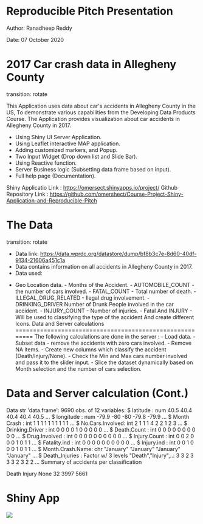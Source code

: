 # Reproducible Pitch Presentation
Author: Ranadheep Reddy

Date: 07 October 2020

# 2017 Car crash data in Allegheny County
transition: rotate

This Application uses data about car's accidents in Allegheny County in the US, To demonstrate various capabilities from the Developing Data Products Course. The Application provides visualization about car accidents in Allegheny County in 2017.

* Using Shiny UI Server Application.
* Using Leaflet interactive MAP application.
* Adding customized markers, and Popup.
* Two Input Widget (Drop down list and Slide Bar).
* Using Reactive function.
* Server Business logic (Subsetting data frame based on input).
* Full help page (Documentation).

Shiny Applicatio Link : https://omersect.shinyapps.io/project/ Github Repository Link : https://github.com/omershect/Course-Project-Shiny-Application-and-Reproducible-Pitch

# The Data
transition: rotate

* Data link: https://data.wprdc.org/datastore/dump/bf8b3c7e-8d60-40df-9134-21606a451c1a
* Data contains information on all accidents in Allegheny County in 2017.
* Data used:
- Geo Location data. - Months of the Accident. - AUTOMOBILE_COUNT - the number of cars involved. - FATAL_COUNT - Total number of death. - ILLEGAL_DRUG_RELATED - Ilegal drug involvement. - DRINKING_DRIVER Number of Drunk People involved in the car accident. - INJURY_COUNT - Number of injuries. - Fatal And INJURY - Will be used to classifying the type of the accident And create different Icons. Data and Server calculations ======================================================== The following calculations are done in the server : - Load data. - Subset data - remove the accidents with zero cars involved. - Remove NA items. - Create new columns which classify the accident (Death/Injury/None). - Check the Min and Max cars number involved and pass it to the slider input. - Slice the dataset dynamically based on Month selection and the number of cars selection.
# Data and Server calculation (Cont.)
Data str
'data.frame':	9690 obs. of  12 variables:
 $ latitude        : num  40.5 40.4 40.4 40.4 40.5 ...
 $ longitude       : num  -79.9 -80 -80 -79.8 -79.9 ...
 $ Month Crash     : int  1 1 1 1 1 1 1 1 1 1 ...
 $ No.Cars.Involved: int  2 1 1 1 4 2 2 1 2 3 ...
 $ Drinking.Driver : int  0 0 0 0 1 0 0 0 0 0 ...
 $ Death.Count     : int  0 0 0 0 0 0 0 0 0 0 ...
 $ Drug.Involved   : int  0 0 0 0 0 0 0 0 0 0 ...
 $ Injury.Count    : int  0 0 2 0 0 0 1 0 1 1 ...
 $ Fatality.ind    : int  0 0 0 0 0 0 0 0 0 0 ...
 $ Injury.ind      : int  0 0 1 0 0 0 1 0 1 1 ...
 $ Month.Crash.Name: chr  "January" "January" "January" "January" ...
 $ Death_Injuries  : Factor w/ 3 levels "Death","Injury",..: 3 3 2 3 3 3 2 3 2 2 ...
Summary of accidents per classification

 Death Injury   None 
    32   3997   5661 

# Shiny App
![](https://github.com/omershect/Course-Project-Shiny-Application-and-Reproducible-Pitch/blob/master/reproducible-pitch-presentation/ShinyApp.PNG)

